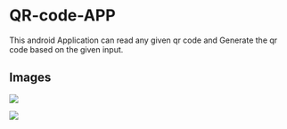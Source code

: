 # QR-code-APP

This android Application can read any given qr code and Generate the qr code based on the given input.

## Images 
![](QR-code-APPimage/S1.png)

![](QR-code-APP/image/S2.jpg)
